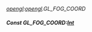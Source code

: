 _[opengl](../../modules/opengl/opengl-module.md):[opengl](../../modules/opengl/opengl-module.md).GL\_FOG\_COORD_
##### Const GL\_FOG\_COORD:[Int](../../modules/wonkey/wonkey-types-int.md)
